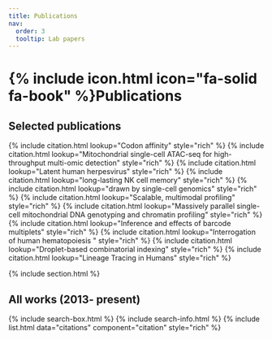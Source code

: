 ```yaml
---
title: Publications
nav:
  order: 3
  tooltip: Lab papers
---
```


# {% include icon.html icon="fa-solid fa-book" %}Publications


## Selected publications

{% include citation.html lookup="Codon affinity" style="rich" %}
{% include citation.html lookup="Mitochondrial single-cell ATAC-seq for high-throughput multi-omic detection" style="rich" %}
{% include citation.html lookup="Latent human herpesvirus" style="rich" %}
{% include citation.html lookup="long-lasting NK cell memory" style="rich" %}
{% include citation.html lookup="drawn by single-cell genomics" style="rich" %}
{% include citation.html lookup="Scalable, multimodal profiling" style="rich" %}
{% include citation.html lookup="Massively parallel single-cell mitochondrial DNA genotyping and chromatin profiling" style="rich" %}
{% include citation.html lookup="Inference and effects of barcode multiplets" style="rich" %}
{% include citation.html lookup="Interrogation of human hematopoiesis " style="rich" %}
{% include citation.html lookup="Droplet-based combinatorial indexing" style="rich" %}
{% include citation.html lookup="Lineage Tracing in Humans" style="rich" %}


{% include section.html %}

## All works (2013- present)

{% include search-box.html %}
{% include search-info.html %}
{% include list.html data="citations" component="citation" style="rich" %}


